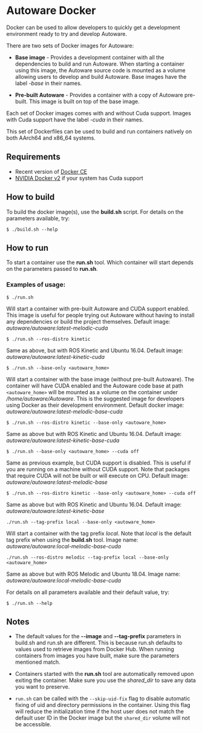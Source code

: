 # Autoware Docker

Docker can be used to allow developers to quickly get a development environment
ready to try and develop Autoware.

There are two sets of Docker images for Autoware:
* **Base image** - Provides a development container with all the dependencies to
build and run Autoware. When starting a container using this image, the Autoware
source code is mounted as a volume allowing users to develop and build Autoware.
Base images have the label *-base* in their names.

* **Pre-built Autoware** - Provides a container with a copy of Autoware
pre-built. This image is built on top of the base image.

Each set of Docker images comes with and without Cuda support. Images with Cuda
support have the label *-cuda* in their names.

This set of Dockerfiles can be used to build and run containers natively on both
AArch64 and x86_64 systems.

## Requirements

* Recent version of [Docker CE](https://docs.docker.com/install/linux/docker-ce/ubuntu/)
* [NVIDIA Docker v2](https://github.com/NVIDIA/nvidia-docker) if your system
has Cuda support

## How to build

To build the docker image(s), use the **build.sh** script. For details on the
parameters available, try:
```
$ ./build.sh --help
```

## How to run

To start a container use the **run.sh** tool. Which container will start
depends on the parameters passed to **run.sh**.

### Examples of usage:

```
$ ./run.sh
```
Will start a container with pre-built Autoware and CUDA support enabled. This
image is useful for people trying out Autoware without having to install any
dependencies or build the project themselves. Default image:
_autoware/autoware:latest-melodic-cuda_

```
$ ./run.sh --ros-distro kinetic
```
Same as above, but with ROS Kinetic and Ubuntu 16.04. Default image:
_autoware/autoware:latest-kinetic-cuda_

```
$ ./run.sh --base-only <autoware_home>
```
Will start a container with the base image (without pre-built Autoware). The
container will have CUDA enabled and the Autoware code base at path `<autoware_home>`
will be mounted as a volume on the container under _/home/autoware/Autoware_.
This is the suggested image for developers using Docker as their development
environment. Default docker image:
_autoware/autoware:latest-melodic-base-cuda_

```
$ ./run.sh --ros-distro kinetic --base-only <autoware_home>
```
Same as above but with ROS Kinetic and Ubuntu 16.04. Default image:
_autoware/autoware:latest-kinetic-base-cuda_

```
$ ./run.sh --base-only <autoware_home> --cuda off
```
Same as previous example, but CUDA support is disabled. This is useful if you
are running on a machine without CUDA support. Note that packages that require
CUDA will not be built or will execute on CPU. Default image:
_autoware/autoware:latest-melodic-base_

```
$ ./run.sh --ros-distro kinetic --base-only <autoware_home> --cuda off
```
Same as above but with ROS Kinetic and Ubuntu 16.04. Default image:
_autoware/autoware:latest-kinetic-base_

```
./run.sh --tag-prefix local --base-only <autoware_home>
```
Will start a container with the tag prefix _local_. Note that _local_ is the
default tag prefix when using the **build.sh** tool. Image name:
_autoware/autoware:local-melodic-base-cuda_

```
./run.sh --ros-distro melodic --tag-prefix local --base-only <autoware_home>
```
Same as above but with ROS Melodic and Ubuntu 18.04. Image name:
_autoware/autoware:local-melodic-base-cuda_

For details on all parameters available and their default value, try:
```
$ ./run.sh --help
```

## Notes

* The default values for the **--image** and **--tag-prefix**
parameters in build.sh and run.sh are different. This is because run.sh defaults
to values used to retrieve images from Docker Hub. When running containers from
images you have built, make sure the parameters mentioned match.

* Containers started with the **run.sh** tool are automatically removed upon
exiting the container. Make sure you use the _shared_dir_ to save any data you
want to preserve.

* `run.sh` can be called with the `--skip-uid-fix` flag to disable automatic fixing
of uid and directory permissions in the container. Using this flag will reduce the
initialization time if the host user does not match the default user ID in the Docker
image but the `shared_dir` volume will not be accessible.
